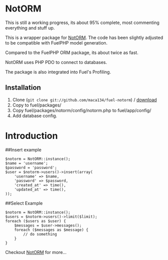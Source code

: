 NotORM
======

This is still a working progress, its about 95% complete, most commenting everything and stuff up.

This is a wrapper package for [NotORM](http://www.notorm.com). The code has been slightly adjusted to be compatible with FuelPHP model generation.

Compared to the FuelPHP ORM package, its about twice as fast.

NotORM uses PHP PDO to connect to databases.

The package is also integrated into Fuel's Profiling.

Installation
------------

1.	Clone (`git clone git://github.com/maca134/fuel-notorm`) / [download](https://github.com/maca134/fuel-notorm/zipball/master)
2.	Copy to fuel/packages/
4.	Copy fuel/packages/notorm/config/notorm.php to fuel/app/config/
5.	Add database config.

# Introduction

##Insert example
	
	$notorm = NotORM::instance();
	$name = 'username';
	$password = 'password';
	$user = $notorm->users()->insert(array(
		'username' => $name,
		'password' => $password,
		'created_at' => time(),
		'updated_at' => time(),
	));

##Select Example
	
	$notorm = NotORM::instance();
	$users = $notorm->users()->limit($limit);
	foreach ($users as $user) {
		$messages = $user->messages();
		foreach ($messages as $message) {
			// do something
		}
	}

Checkout [NotORM](http://www.notorm.com) for more...